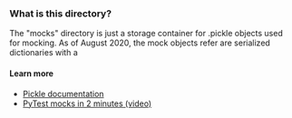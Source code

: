### What is this directory?
The "mocks" directory is just a storage container for .pickle objects used for mocking.
As of August 2020, the mock objects refer are serialized dictionaries with a

#### Learn more
* [Pickle documentation](https://docs.python.org/3/library/pickle.html)
* [PyTest mocks in 2 minutes (video)](https://www.youtube.com/watch?v=ClAdw7ZJf5E&list=PLJsmaNFr5mNqSeuNepT3IaMrgzRMm9lQR&index=5)

